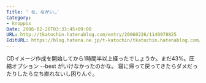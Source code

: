 ```yaml
---
Title: ' な、ながい…'
Category:
- knoppix
Date: 2006-02-26T03:33:45+09:00
URL: http://tkatochin.hatenablog.com/entry/20060226/1140978825
EditURL: https://blog.hatena.ne.jp/t-katochin/tkatochin.hatenablog.com/atom/entry/6653586347154756011
---
```


CDイメージ作成を開始してから1時間半以上経ったでしょうか。まだ43%。圧縮オプション --best がいけなかったのかな。
寝に帰って戻ってきたらダメだったりしたら立ち直れないし困りんぐ。
